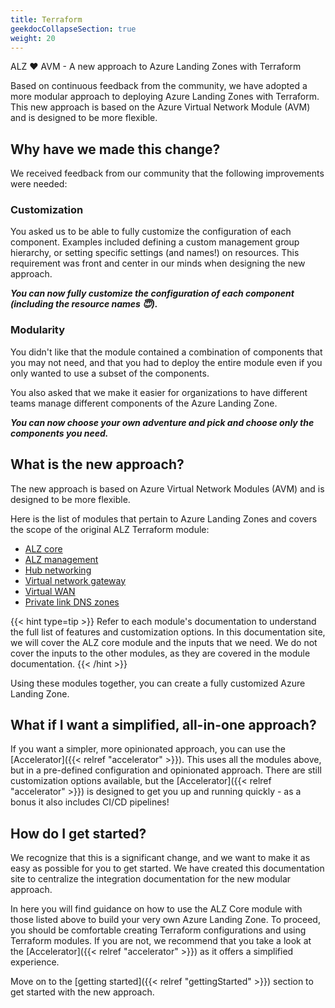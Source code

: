```yaml
---
title: Terraform
geekdocCollapseSection: true
weight: 20
---
```


ALZ ❤️ AVM - A new approach to Azure Landing Zones with Terraform

Based on continuous feedback from the community, we have adopted a more modular approach to deploying Azure Landing Zones with Terraform.
This new approach is based on the Azure Virtual Network Module (AVM) and is designed to be more flexible.

## Why have we made this change?

We received feedback from our community that the following improvements were needed:

### Customization

You asked us to be able to fully customize the configuration of each component.
Examples included defining a custom management group hierarchy, or setting specific settings (and names!) on resources.
This requirement was front and center in our minds when designing the new approach.

***You can now fully customize the configuration of each component (including the resource names 😇).***

### Modularity

You didn't like that the module contained a combination of components that you may not need, and that you had to deploy the entire module even if you only wanted to use a subset of the components.

You also asked that we make it easier for organizations to have different teams manage different components of the Azure Landing Zone.

***You can now choose your own adventure and pick and choose only the components you need.***

## What is the new approach?

The new approach is based on  Azure Virtual Network Modules (AVM) and is designed to be more flexible.

Here is the list of modules that pertain to Azure Landing Zones and covers the scope of the original ALZ Terraform module:

- [ALZ core](https://registry.terraform.io/modules/Azure/avm-ptn-alz/azurerm/latest)
- [ALZ management](https://registry.terraform.io/modules/Azure/avm-ptn-alz-management/azurerm/latest)
- [Hub networking](https://registry.terraform.io/modules/Azure/avm-ptn-hubnetworking/azurerm/latest)
- [Virtual network gateway](https://registry.terraform.io/modules/Azure/avm-ptn-virtualwan/azurerm/latest)
- [Virtual WAN](https://registry.terraform.io/modules/Azure/avm-ptn-virtualwan/azurerm/latest)
- [Private link DNS zones](https://registry.terraform.io/modules/Azure/avm-ptn-network-private-link-private-dns-zones/azurerm/latest)

{{< hint type=tip >}}
Refer to each module's documentation to understand the full list of features and customization options.
In this documentation site, we will cover the ALZ core module and the inputs that we need.
We do not cover the inputs to the other modules, as they are covered in the module documentation.
{{< /hint >}}

Using these modules together, you can create a fully customized Azure Landing Zone.

## What if I want a simplified, all-in-one approach?

If you want a simpler, more opinionated approach, you can use the [Accelerator]({{< relref "accelerator" >}}).
This uses all the modules above, but in a pre-defined configuration and opinionated approach.
There are still customization options available, but the [Accelerator]({{< relref "accelerator" >}}) is designed to get you up and running quickly - as a bonus it also includes CI/CD pipelines!

## How do I get started?

We recognize that this is a significant change, and we want to make it as easy as possible for you to get started.
We have created this documentation site to centralize the integration documentation for the new modular approach.

In here you will find guidance on how to use the ALZ Core module with those listed above to build your very own Azure Landing Zone.
To proceed, you should be comfortable creating Terraform configurations and using Terraform modules.
If you are not, we recommend that you take a look at the [Accelerator]({{< relref "accelerator" >}}) as it offers a simplified experience.

Move on to the [getting started]({{< relref "gettingStarted" >}}) section to get started with the new approach.
